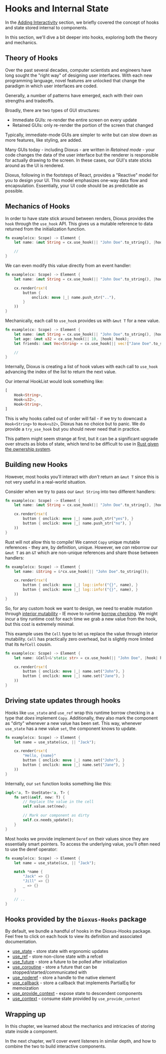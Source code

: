 # Hooks and Internal State
 
In the [Adding Interactivity](./interactivity.md) section, we briefly covered the concept of hooks and state stored internal to components.

In this section, we'll dive a bit deeper into hooks, exploring both the theory and mechanics.



## Theory of Hooks

Over the past several decades, computer scientists and engineers have long sought the "right way" of designing user interfaces. With each new programming language, novel features are unlocked that change the paradigm in which user interfaces are coded.

Generally, a number of patterns have emerged, each with their own strengths and tradeoffs. 

Broadly, there are two types of GUI structures:

- Immediate GUIs: re-render the entire screen on every update
- Retained GUIs: only re-render the portion of the screen that changed

Typically, immediate-mode GUIs are simpler to write but can slow down as more features, like styling, are added.

Many GUIs today - including Dioxus - are written in *Retained mode* - your code changes the data of the user interface but the renderer is responsible for actually drawing to the screen. In these cases, our GUI's state sticks around as the UI is rendered.

Dioxus, following in the footsteps of React, provides a "Reactive" model for you to design your UI. This model emphasizes one-way data flow and encapsulation. Essentially, your UI code should be as predictable as possible.

## Mechanics of Hooks
In order to have state stick around between renders, Dioxus provides the `hook` through the `use_hook` API. This gives us a mutable reference to data returned from the initialization function.

```rust
fn example(cx: Scope) -> Element {
    let name: &mut String = cx.use_hook(|| "John Doe".to_string(), |hook| hook);

    //
}
```

We can even modify this value directly from an event handler:

```rust
fn example(cx: Scope) -> Element {
    let name: &mut String = cx.use_hook(|| "John Doe".to_string(), |hook| hook);

    cx.render(rsx!(
        button {
            onclick: move |_| name.push_str(".."),
        }
    ))
}
```

Mechanically, each call to `use_hook` provides us with `&mut T` for a new value. 

```rust
fn example(cx: Scope) -> Element {
    let name: &mut String = cx.use_hook(|| "John Doe".to_string(), |hook| hook);
    let age: &mut u32 = cx.use_hook(|| 10, |hook| hook);
    let friends: &mut Vec<String> = cx.use_hook(|| vec!["Jane Doe".to_string()], |hook| hook);

    //
}
```

Internally, Dioxus is creating a list of hook values with each call to `use_hook` advancing the index of the list to return the next value.

Our internal HookList would look something like:

```rust
[
    Hook<String>,
    Hook<u32>,
    Hook<String>,
]
```

This is why hooks called out of order will fail - if we try to downcast a `Hook<String>` to `Hook<u32>`, Dioxus has no choice but to panic. We do provide a `try_use_hook` but you should never need that in practice.

This pattern might seem strange at first, but it can be a significant upgrade over structs as blobs of state, which tend to be difficult to use in [Rust given the ownership system](https://rust-lang.github.io/rfcs/2229-capture-disjoint-fields.html).

## Building new Hooks

However, most hooks you'll interact with *don't* return an `&mut T` since this is not very useful in a real-world situation.

Consider when we try to pass our `&mut String` into two different handlers:

```rust
fn example(cx: Scope) -> Element {
    let name: &mut String = cx.use_hook(|| "John Doe".to_string(), |hook| hook);

    cx.render(rsx!(
        button { onclick: move |_| name.push_str("yes"), }
        button { onclick: move |_| name.push_str("no"), }
    ))
}
```

Rust will not allow this to compile! We cannot `Copy` unique mutable references - they are, by definition, unique. However, we *can* reborrow our `&mut T` as an `&T` which are non-unique references and share those between handlers:

```rust
fn example(cx: Scope) -> Element {
    let name: &String = &*cx.use_hook(|| "John Doe".to_string());

    cx.render(rsx!(
        button { onclick: move |_| log::info!("{}", name), }
        button { onclick: move |_| log::info!("{}", name), }
    ))
}
```

So, for any custom hook we want to design, we need to enable mutation through [interior mutability](https://doc.rust-lang.org/book/ch15-05-interior-mutability.html) - IE move to runtime [borrow checking](https://doc.rust-lang.org/1.8.0/book/references-and-borrowing.html). We might incur a tiny runtime cost for each time we grab a new value from the hook, but this cost is extremely minimal.

This example uses the `Cell` type to let us replace the value through interior mutability. `Cell` has practically zero overhead, but is slightly more limited that its `RefCell` cousin.

```rust
fn example(cx: Scope) -> Element {
    let name: &Cell<&'static str> = cx.use_hook(|| "John Doe", |hook| hook);

    cx.render(rsx!(
        button { onclick: move |_| name.set("John"), }
        button { onclick: move |_| name.set("Jane"), }
    ))
}
```

## Driving state updates through hooks

Hooks like `use_state` and `use_ref` wrap this runtime borrow checking in a type that *does* implement `Copy`. Additionally, they also mark the component as "dirty" whenever a new value has been set. This way, whenever `use_state` has a new value `set`, the component knows to update.

```rust
fn example(cx: Scope) -> Element {
    let name = use_state(&cx, || "Jack");

    cx.render(rsx!(
        "Hello, {name}"
        button { onclick: move |_| name.set("John"), }
        button { onclick: move |_| name.set("Jane"), }
    ))
}
```

Internally, our `set` function looks something like this:

```rust
impl<'a, T> UseState<'a, T> {
    fn set(&self, new: T) {
        // Replace the value in the cell
        self.value.set(new);

        // Mark our component as dirty
        self.cx.needs_update();
    }
}
```

Most hooks we provide implement `Deref` on their values since they are essentially smart pointers. To access the underlying value, you'll often need to use the deref operator:

```rust
fn example(cx: Scope) -> Element {
    let name = use_state(&cx, || "Jack");

    match *name {
        "Jack" => {}
        "Jill" => {}
        _ => {}
    }

    // ..
}

```

## Hooks provided by the `Dioxus-Hooks` package

By default, we bundle a handful of hooks in the Dioxus-Hooks package. Feel free to click on each hook to view its definition and associated documentation.

- [use_state](https://docs.rs/dioxus_hooks/use_state) - store state with ergonomic updates
- [use_ref](https://docs.rs/dioxus_hooks/use_ref) - store non-clone state with a refcell
- [use_future](https://docs.rs/dioxus_hooks/use_future) - store a future to be polled after initialization
- [use_coroutine](https://docs.rs/dioxus_hooks/use_coroutine) - store a future that can be stopped/started/communicated with
- [use_noderef](https://docs.rs/dioxus_hooks/use_noderef) - store a handle to the native element
- [use_callback](https://docs.rs/dioxus_hooks/use_callback) - store a callback that implements PartialEq for memoization
- [use_provide_context](https://docs.rs/dioxus_hooks/use_provide_context) - expose state to descendent components
- [use_context](https://docs.rs/dioxus_hooks/use_context) - consume state provided by `use_provide_context`
  
## Wrapping up

In this chapter, we learned about the mechanics and intricacies of storing state inside a component.

In the next chapter, we'll cover event listeners in similar depth, and how to combine the two to build interactive components.

